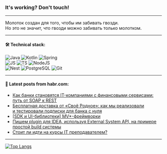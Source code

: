 ### It's working? Don't touch!

---
Молоток создан для того, чтобы им забивать гвозди. <br>
Но это не значит, что гвозди можно забивать только молотком.

---

#### 🛠️ Technical stack:

![Java](https://img.shields.io/badge/Java-informational?logo=Oracle&style=flat&logoColor=white&color=FF4500)
![Kotlin](https://img.shields.io/badge/Kotlin-informational?logo=Kotlin&style=flat&logoColor=white&color=774D97)
![Spring](https://img.shields.io/badge/SpringBoot-informational?logo=SpringBoot&style=flat&logoColor=white&color=6DB33F) <br>
![JS](https://img.shields.io/badge/JS-informational?logo=javaScript&style=flat&logoColor=black&color=F7Df1E)
![TS](https://img.shields.io/badge/TypeScript-informational?logo=typeScript&style=flat&logoColor=black&color=0667A8)
![NodeJS](https://img.shields.io/badge/NodeJS-informational?logo=node.js&style=flat&logoColor=white&color=70A760) <br>
![Nest](https://img.shields.io/badge/NestJS-informational?logo=NestJS&style=flat&logoColor=white&color=E0234E)
![PostgreSQL](https://img.shields.io/badge/PostgreSQL-informational?logo=PostgreSQL&style=flat&logoColor=white&color=DAA520)
![Git](https://img.shields.io/badge/Git-informational?logo=git&style=flat&logoColor=white&color=778899)

___

#### 💬 Latest posts from habr.com:

<!-- BLOG-POST-LIST:START -->
- [Как банки становятся IT-компаниями с финансовыми сервисами: путь от SOAP к REST](https://habr.com/ru/companies/alfa/articles/754776/?utm_source=habrahabr&utm_medium=rss&utm_campaign=754776)
- [Бесплатная доставка от «Своё Родное»: как мы реализовали и тестировали подписки для банка с нуля](https://habr.com/ru/companies/rshb/articles/758822/?utm_source=habrahabr&utm_medium=rss&utm_campaign=758822)
- [[SDK и UI-библиотеки] MV*-фреймворки](https://habr.com/ru/articles/760132/?utm_source=habrahabr&utm_medium=rss&utm_campaign=760132)
- [Пишем plugin для IDEA, используя External System API, на примере простой build системы](https://habr.com/ru/articles/759984/?utm_source=habrahabr&utm_medium=rss&utm_campaign=759984)
- [Стоит ли идти на курсы IT преподавателем?](https://habr.com/ru/articles/760102/?utm_source=habrahabr&utm_medium=rss&utm_campaign=760102)
<!-- BLOG-POST-LIST:END -->

---
[![Top Langs](https://github-readme-stats-git-master-advtsetting-gmailcom.vercel.app/api/top-langs/?username=zloylis&langs_count=10&hide_title=false&title_color=e6edf3&size_weight=0.5&count_weight=0.5&layout=compact&hide_border=true&theme=dracula)](https://github.com/zloylis)

<!-- ![GitHub stats](https://github-readme-stats-git-master-advtsetting-gmailcom.vercel.app/api?username=zloylis&show_icons=true&hide_border=true&theme=dracula&hide_title=true&include_all_commits=true&count_private=true&hide=contribs&hide_rank=true) -->
